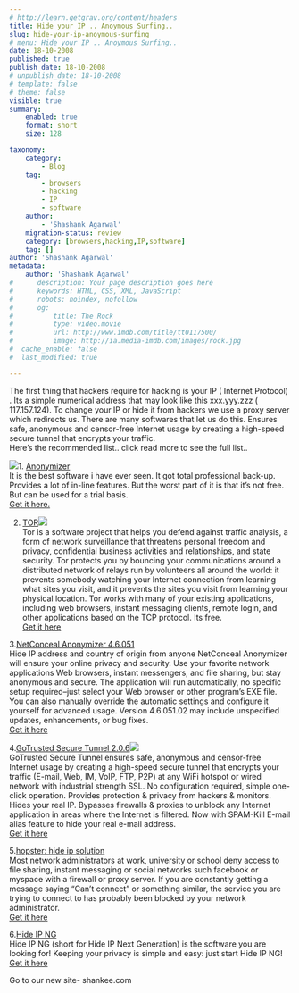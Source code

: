 ```yaml
---
# http://learn.getgrav.org/content/headers
title: Hide your IP .. Anoymous Surfing..
slug: hide-your-ip-anoymous-surfing
# menu: Hide your IP .. Anoymous Surfing..
date: 18-10-2008
published: true
publish_date: 18-10-2008
# unpublish_date: 18-10-2008
# template: false
# theme: false
visible: true
summary:
    enabled: true
    format: short
    size: 128

taxonomy:
    category:
        - Blog
    tag:
        - browsers
        - hacking
        - IP
        - software
    author:
        - 'Shashank Agarwal'
    migration-status: review
    category: [browsers,hacking,IP,software]
    tag: []
author: 'Shashank Agarwal'
metadata:
    author: 'Shashank Agarwal'
#      description: Your page description goes here
#      keywords: HTML, CSS, XML, JavaScript
#      robots: noindex, nofollow
#      og:
#          title: The Rock
#          type: video.movie
#          url: http://www.imdb.com/title/tt0117500/
#          image: http://ia.media-imdb.com/images/rock.jpg
#  cache_enable: false
#  last_modified: true

---
```


The first thing that hackers require for hacking is your IP ( Internet Protocol) . Its a simple numerical address that may look like this xxx.yyy.zzz ( 117.157.124). To change your IP or hide it from hackers we use a proxy server which redirects us. There are many softwares that let us do this. Ensures safe, anonymous and censor-free Internet usage by creating a high-speed secure tunnel that encrypts your traffic.  
Here’s the recommended list.. click read more to see the full list..

[![](http://1.bp.blogspot.com/_V2JZuLkPrjQ/SPnCdcJc3AI/AAAAAAAAEF4/pR-Zoj4L7kk/s320/anony.jpeg)](http://1.bp.blogspot.com/_V2JZuLkPrjQ/SPnCdcJc3AI/AAAAAAAAEF4/pR-Zoj4L7kk/s1600-h/anony.jpeg)1. [Anonymizer](http://www.anonymizer.com/consumer/products/anonymous_surfing/)  
It is the best software i have ever seen. It got total professional back-up. Provides a lot of in-line features. But the worst part of it is that it’s not free. But can be used for a trial basis.  
[Get it here.](http://www.anonymizer.com/consumer/products/anonymous_surfing/)

2. [TOR](http://www.torproject.org/)[![](http://1.bp.blogspot.com/_V2JZuLkPrjQ/SPnCdkRbcZI/AAAAAAAAEGQ/ARb-5YoKl3M/s320/TOR.png)](http://1.bp.blogspot.com/_V2JZuLkPrjQ/SPnCdkRbcZI/AAAAAAAAEGQ/ARb-5YoKl3M/s1600-h/TOR.png)  
Tor is a software project that helps you defend against traffic analysis, a form of network surveillance that threatens personal freedom and privacy, confidential business activities and relationships, and state security. Tor protects you by bouncing your communications around a distributed network of relays run by volunteers all around the world: it prevents somebody watching your Internet connection from learning what sites you visit, and it prevents the sites you visit from learning your physical location. Tor works with many of your existing applications, including web browsers, instant messaging clients, remote login, and other applications based on the TCP protocol. Its free.  
[Get it here](http://www.torproject.org/download.html.en)

3.[NetConceal Anonymizer 4.6.051](http://www.download.com/NetConceal-Anonymizer/3000-2144_4-10381673.html?cdlPid=10575287)  
Hide IP address and country of origin from anyone NetConceal Anonymizer will ensure your online privacy and security. Use your favorite network applications Web browsers, instant messengers, and file sharing, but stay anonymous and secure. The application will run automatically, no specific setup required–just select your Web browser or other program’s EXE file. You can also manually override the automatic settings and configure it yourself for advanced usage. Version 4.6.051.02 may include unspecified updates, enhancements, or bug fixes.  
[Get it here](http://dw.com.com/redir?edId=3&siteId=4&oId=3000-2144_4-10381673&ontId=2144_4&spi=0aa2a91b8d66527774ac49caed00b1a0&lop=link&tag=tdw_dltext&ltype=dl_dlnow&pid=10575287&mfgId=6270153&merId=6270153&pguid=xRUVsQoPjFwAAGzf3CwAAACG&destUrl=http%3A%2F%2Fwww.download.com%2F3001-2144_4-10575287.html%3Fspi%3D0aa2a91b8d66527774ac49caed00b1a0)

4.[GoTrusted Secure Tunnel 2.0.6](http://www.download.com/GoTrusted-Secure-Tunnel/3000-2144_4-10671770.html)[![](http://4.bp.blogspot.com/_V2JZuLkPrjQ/SPnCdvXqy-I/AAAAAAAAEGI/Iml6_E6HjNM/s320/Go+trusted.jpeg)](http://4.bp.blogspot.com/_V2JZuLkPrjQ/SPnCdvXqy-I/AAAAAAAAEGI/Iml6_E6HjNM/s1600-h/Go+trusted.jpeg)  
GoTrusted Secure Tunnel ensures safe, anonymous and censor-free Internet usage by creating a high-speed secure tunnel that encrypts your traffic (E-mail, Web, IM, VoIP, FTP, P2P) at any WiFi hotspot or wired network with industrial strength SSL. No configuration required, simple one-click operation. Provides protection & privacy from hackers & monitors. Hides your real IP. Bypasses firewalls & proxies to unblock any Internet application in areas where the Internet is filtered. Now with SPAM-Kill E-mail alias feature to hide your real e-mail address.  
[Get it here](http://dw.com.com/redir?edId=3&siteId=4&oId=3000-2144_4-10671770&ontId=2144_4&spi=0cc90ecbc616484110115301b8a58f08&lop=link&tag=tdw_dltext&ltype=dl_elite_dlnow&pid=10894947&mfgId=6293401&merId=6293401&pguid=vsBsngoPjAMAABvRqasAAAD2&destUrl=http%3A%2F%2Fwww.download.com%2F3001-2144_4-10894947.html%3Fspi%3D0cc90ecbc616484110115301b8a58f08)

5.[hopster: hide ip solution](http://www.hide-ip.com/)  
Most network administrators at work, university or school deny access to file sharing, instant messaging or social networks such facebook or myspace with a firewall or proxy server. If you are constantly getting a message saying “Can’t connect” or something similar, the service you are trying to connect to has probably been blocked by your network administrator.  
[Get it here](http://www.hide-ip.com/HopsterSetup.exe)

6.[Hide IP NG](http://www.hide-ip-soft.com/)  
Hide IP NG (short for Hide IP Next Generation) is the software you are looking for! Keeping your privacy is simple and easy: just start Hide IP NG!  
[Get it here](http://www.hide-ip-soft.com/download.htm)

Go to our new site- shankee.com
